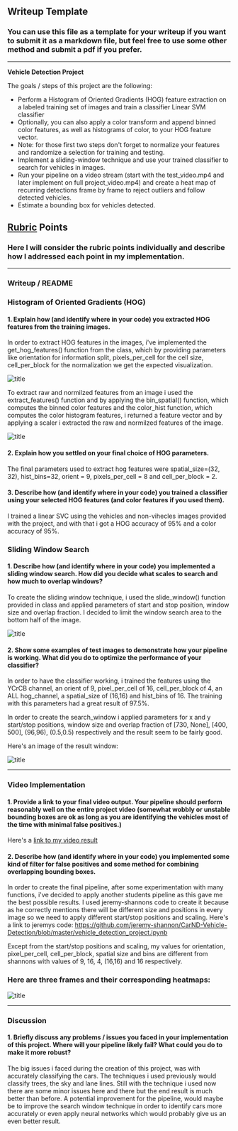 ## Writeup Template
### You can use this file as a template for your writeup if you want to submit it as a markdown file, but feel free to use some other method and submit a pdf if you prefer.

---

**Vehicle Detection Project**

The goals / steps of this project are the following:

* Perform a Histogram of Oriented Gradients (HOG) feature extraction on a labeled training set of images and train a classifier Linear SVM classifier
* Optionally, you can also apply a color transform and append binned color features, as well as histograms of color, to your HOG feature vector. 
* Note: for those first two steps don't forget to normalize your features and randomize a selection for training and testing.
* Implement a sliding-window technique and use your trained classifier to search for vehicles in images.
* Run your pipeline on a video stream (start with the test_video.mp4 and later implement on full project_video.mp4) and create a heat map of recurring detections frame by frame to reject outliers and follow detected vehicles.
* Estimate a bounding box for vehicles detected.

[//]: # (Image References)
[image1]: ./examples/car_not_car.png
[image2]: ./examples/HOG_example.jpg
[image3]: ./examples/sliding_windows.jpg
[image4]: ./examples/sliding_window.jpg
[image5]: ./examples/bboxes_and_heat.png
[image6]: ./examples/labels_map.png
[image7]: ./examples/output_bboxes.png
[video1]: ./project_video.mp4

## [Rubric](https://review.udacity.com/#!/rubrics/513/view) Points
### Here I will consider the rubric points individually and describe how I addressed each point in my implementation.  

---
### Writeup / README

### Histogram of Oriented Gradients (HOG)

#### 1. Explain how (and identify where in your code) you extracted HOG features from the training images.

In order to extract HOG features in the images, i've implemented the get_hog_features() function from the class, which by providing parameters like orientation for information split, pixels_per_cell for the cell size, cell_per_block for the normalization we get the expected visualization.

![title](./writeup_images/hog.PNG)

To extract raw and normilzed features from an image i used the extract_features() function and by applying the bin_spatial() function, which computes the binned color features and the color_hist function, which computes the color histogram features, i returned a feature vector and by applying a scaler i extracted the raw and normilzed features of the image.

![title](./writeup_images/raw_images.PNG)

#### 2. Explain how you settled on your final choice of HOG parameters.

The final parameters used to extract hog features were spatial_size=(32, 32), hist_bins=32, orient = 9, pixels_per_cell = 8 and cell_per_block = 2.

#### 3. Describe how (and identify where in your code) you trained a classifier using your selected HOG features (and color features if you used them).

I trained a linear SVC using the vehicles and non-vihecles images provided with the project, and with that i got a HOG accuracy of 95% and a color accuracy of 95%.

### Sliding Window Search

#### 1. Describe how (and identify where in your code) you implemented a sliding window search.  How did you decide what scales to search and how much to overlap windows?

To create the sliding window technique, i used the slide_window() function provided in class and applied parameters of start and stop position, window size and overlap fraction. I decided to limit the window search area to the bottom half of the image.

![title](./writeup_images/sliding.PNG)

#### 2. Show some examples of test images to demonstrate how your pipeline is working.  What did you do to optimize the performance of your classifier?

In order to have the classifier working, i trained the features using the YCrCB channel, an orient of 9, pixel_per_cell of 16, cell_per_block of 4, an ALL hog_channel, a spatial_size of (16,16) and hist_bins of 16. The training with this parameters had a great result of 97.5%.

In order to create the search_window i applied parameters for x and y start/stop positions, window size and overlap fraction of [730, None], [400, 500], (96,96), (0.5,0.5) respectively and the result seem to be fairly good.

Here's an image of the result window:

![title](./writeup_images/search_window.PNG)

---

### Video Implementation

#### 1. Provide a link to your final video output.  Your pipeline should perform reasonably well on the entire project video (somewhat wobbly or unstable bounding boxes are ok as long as you are identifying the vehicles most of the time with minimal false positives.)
Here's a [link to my video result](./project_1.mp4)


#### 2. Describe how (and identify where in your code) you implemented some kind of filter for false positives and some method for combining overlapping bounding boxes.

In order to create the final pipeline, after some experimentation with many functions, i've decided to apply another students pipeline as this gave me the best possible results. I used jeremy-shannons code to create it because as he correctly mentions there will be different size and positions in every image so we need to apply different start/stop positions and scaling. Here's a link to jeremys code: https://github.com/jeremy-shannon/CarND-Vehicle-Detection/blob/master/vehicle_detection_project.ipynb

Except from the start/stop positions and scaling, my values for orientation, pixel_per_cell, cell_per_block, spatial size and bins are different from shannons with values of 9, 16, 4, (16,16) and 16 respectively.

### Here are three frames and their corresponding heatmaps:

![title](./writeup_images/positions.PNG)

---

### Discussion

#### 1. Briefly discuss any problems / issues you faced in your implementation of this project.  Where will your pipeline likely fail?  What could you do to make it more robust?

The big issues i faced during the creation of this project, was with accurately classifying the cars. The techniques i used previously would classify trees, the sky and lane lines. Still with the technique i used now there are some minor issues here and there but the end result is much better than before.
A potential improvement for the pipeline, would maybe be to improve the search window technique in order to identify cars more accurately or even apply neural networks which would probably give us an even better result.

